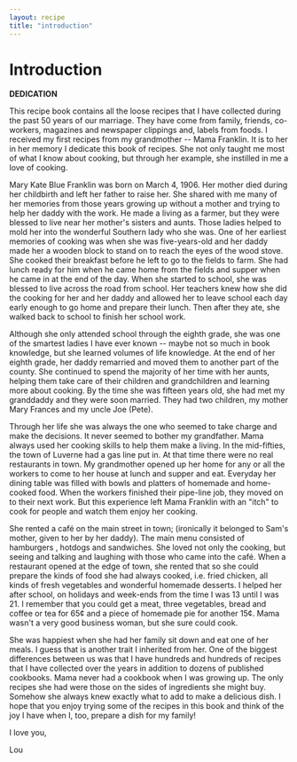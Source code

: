 ```yaml
---
layout: recipe
title: "introduction"
---
```


# Introduction

**DEDICATION**

This recipe book contains all the loose recipes that I have collected
during the past 50 years of our marriage. They have come from family,
friends, co-workers, magazines and newspaper clippings and, labels from
foods. I received my first recipes from my grandmother -- Mama Franklin.
It is to her in her memory I dedicate this book of recipes. She not only
taught me most of what I know about cooking, but through her example,
she instilled in me a love of cooking.

Mary Kate Blue Franklin was born on March 4, 1906. Her mother died
during her childbirth and left her father to raise her. She shared with
me many of her memories from those years growing up without a mother and
trying to help her daddy with the work. He made a living as a farmer,
but they were blessed to live near her mother's sisters and aunts. Those
ladies helped to mold her into the wonderful Southern lady who she was.
One of her earliest memories of cooking was when she was five-years-old
and her daddy made her a wooden block to stand on to reach the eyes of
the wood stove. She cooked their breakfast before he left to go to the
fields to farm. She had lunch ready for him when he came home from the
fields and supper when he came in at the end of the day. When she
started to school, she was blessed to live across the road from school.
Her teachers knew how she did the cooking for her and her daddy and
allowed her to leave school each day early enough to go home and prepare
their lunch. Then after they ate, she walked back to school to finish
her school work.

Although she only attended school through the eighth grade, she was one
of the smartest ladies I have ever known -- maybe not so much in book
knowledge, but she learned volumes of life knowledge. At the end of her
eighth grade, her daddy remarried and moved them to another part of the
county. She continued to spend the majority of her time with her aunts,
helping them take care of their children and grandchildren and learning
more about cooking. By the time she was fifteen years old, she had met
my granddaddy and they were soon married. They had two children, my
mother Mary Frances and my uncle Joe (Pete).

Through her life she was always the one who seemed to take charge and
make the decisions. It never seemed to bother my grandfather. Mama
always used her cooking skills to help them make a living. In the
mid-fifties, the town of Luverne had a gas line put in. At that time
there were no real restaurants in town. My grandmother opened up her
home for any or all the workers to come to her house at lunch and supper
and eat. Everyday her dining table was filled with bowls and platters of
homemade and home-cooked food. When the workers finished their pipe-line
job, they moved on to their next work. But this experience left Mama
Franklin with an "itch" to cook for people and watch them enjoy her
cooking.

She rented a café on the main street in town; (ironically it belonged to
Sam's mother, given to her by her daddy). The main menu consisted of
hamburgers , hotdogs and sandwiches. She loved not only the cooking, but
seeing and talking and laughing with those who came into the café. When
a restaurant opened at the edge of town, she rented that so she could
prepare the kinds of food she had always cooked, i.e. fried chicken, all
kinds of fresh vegetables and wonderful homemade desserts. I helped her
after school, on holidays and week-ends from the time I was 13 until I
was 21. I remember that you could get a meat, three vegetables, bread
and coffee or tea for 65¢ and a piece of homemade pie for another 15¢.
Mama wasn't a very good business woman, but she sure could cook.

She was happiest when she had her family sit down and eat one of her
meals. I guess that is another trait I inherited from her. One of the
biggest differences between us was that I have hundreds and hundreds of
recipes that I have collected over the years in addition to dozens of
published cookbooks. Mama never had a cookbook when I was growing up.
The only recipes she had were those on the sides of ingredients she
might buy. Somehow she always knew exactly what to add to make a
delicious dish. I hope that you enjoy trying some of the recipes in this
book and think of the joy I have when I, too, prepare a dish for my
family!

I love you,

Lou
